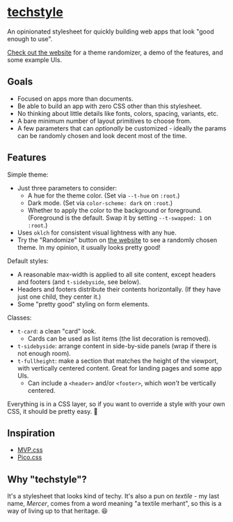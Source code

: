 # [techstyle](https://techstyle.danmercer.net)

An opinionated stylesheet for quickly building web apps that look "good enough to use".

[Check out the website](https://techstyle.danmercer.net) for a theme randomizer, a demo of the features, and some example UIs.

## Goals

* Focused on apps more than documents.
* Be able to build an app with zero CSS other than this stylesheet.
* No thinking about little details like fonts, colors, spacing, variants, etc.
* A bare minimum number of layout primitives to choose from.
* A few parameters that can _optionally_ be customized - ideally the params can be randomly chosen and look decent most of the time.

## Features

Simple theme:
* Just three parameters to consider:
  * A hue for the theme color. (Set via `--t-hue` on `:root`.)
  * Dark mode. (Set via `color-scheme: dark` on `:root`.)
  * Whether to apply the color to the background or foreground. (Foreground is the default. Swap it by setting `--t-swapped: 1` on `:root`.)
* Uses `oklch` for consistent visual lightness with any hue.
* Try the "Randomize" button on [the website](https://techstyle.danmercer.net) to see a randomly chosen theme. In my opinion, it usually looks pretty good!

Default styles:
* A reasonable max-width is applied to all site content, except headers and footers (and `t-sidebyside`, see below).
* Headers and footers distribute their contents horizontally. (If they have just one child, they center it.)
* Some "pretty good" styling on form elements.

Classes:
* `t-card`: a clean "card" look.
  * Cards can be used as list items (the list decoration is removed).
* `t-sidebyside`: arrange content in side-by-side panels (wrap if there is not enough room).
* `t-fullheight`: make a section that matches the height of the viewport, with vertically centered content. Great for landing pages and some app UIs.
  * Can include a `<header>` and/or `<footer>`, which _won't_ be vertically centered.

Everything is in a CSS layer, so if you want to override a style with your own CSS, it should be pretty easy. 🙂

## Inspiration

* [MVP.css](https://andybrewer.github.io/mvp/)
* [Pico.css](https://picocss.com/)

## Why "techstyle"?

It's a stylesheet that looks kind of techy. It's also a pun on _textile_ - my last name, _Mercer_, comes from a word meaning "a textile merhant", so this is a way of living up to that heritage. 😆
